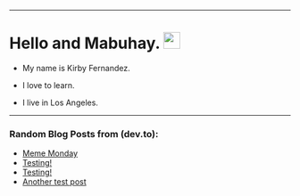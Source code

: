 
<img src="https://komarev.com/ghpvc/?username=kirbygit&style=flat-square&color=blue" alt=""/>

---
<h1>
  Hello and Mabuhay.
  <img src="https://media.giphy.com/media/hvRJCLFzcasrR4ia7z/giphy.gif" width="30px"/>
</h1>

- My name is Kirby Fernandez.

- I love to learn.

- I live in Los Angeles.

---

### Random Blog Posts from (dev.to):
<!-- BLOG-POST-LIST:START -->
- [Meme Monday](https://dev.to/ben/meme-monday-38kh)
- [Testing!](https://dev.to/ben/testing-240)
- [Testing!](https://dev.to/ben/testing-1pgh)
- [Another test post](https://dev.to/ben/another-test-post-2o9)
<!-- BLOG-POST-LIST:END -->
